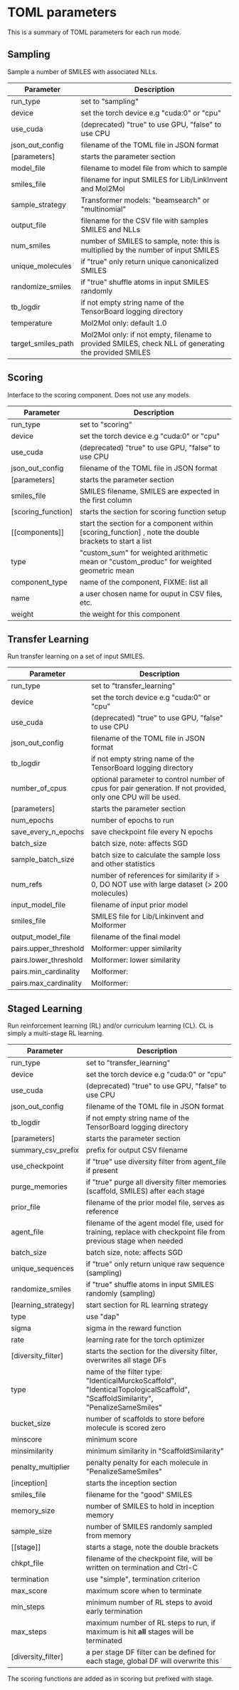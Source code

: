 # TOML parameters

This is a summary of TOML parameters for each run mode.

## Sampling

Sample a number of SMILES with associated NLLs.


| Parameter          | Description                                                                                          |
|--------------------|------------------------------------------------------------------------------------------------------|
| run\_type          | set to "sampling"                                                                                    |
| device             | set the torch device e.g "cuda:0" or "cpu"                                                           |
| use\_cuda          | (deprecated) "true" to use GPU, "false" to use CPU                                                   |
| json\_out\_config    | filename of the TOML file in JSON format                                                             |
| [parameters]       | starts the parameter section                                                                         |
| model\_file        | filename to model file from which to sample                                                          |
| smiles\_file       | filename for input SMILES for Lib/LinkInvent and Mol2Mol                                            |
| sample\_strategy   | Transformer models: "beamsearch" or "multinomial"                                                    |
| output\_file       | filename for the CSV file with samples SMILES and NLLs                                               |
| num\_smiles        | number of SMILES to sample, note: this is multiplied by the number of input SMILES                   |
| unique\_molecules  | if "true" only return unique canonicalized SMILES                                                    |
| randomize\_smiles  | if "true" shuffle atoms in input SMILES randomly                                                     |
| tb\_logdir         | if not empty string name of the TensorBoard logging directory                                        |
| temperature        | Mol2Mol only: default 1.0                                                                            |
| target\_smiles\_path | Mol2Mol only: if not empty, filename to provided SMILES, check NLL of generating the provided SMILES |


## Scoring

Interface to the scoring component.  Does not use any models.

| Parameter           | Description                                                                                             |
|---------------------|---------------------------------------------------------------------------------------------------------|
| run\_type           | set to "scoring"                                                                                        |
| device             | set the torch device e.g "cuda:0" or "cpu"                                                             |
| use\_cuda          | (deprecated) "true" to use GPU, "false" to use CPU                                                     |
| json\_out\_config     | filename of the TOML file in JSON format                                                                |
| [parameters]        | starts the parameter section                                                                            |
| smiles\_file        | SMILES filename, SMILES are expected in the first column                                                |
| [scoring\_function] | starts the section for scoring function setup                                                           |
| [[components]]      | start the section for a component within [scoring\_function] , note the double brackets to start a list |
| type                | "custom\_sum" for weighted arithmetic mean or "custom\_produc" for weighted geometric mean                |
| component\_type     | name of the component, FIXME: list all                                                                  |
| name                | a user chosen name for ouput in CSV files, etc.                                                         |
| weight              | the weight for this component                                                                           |


## Transfer Learning

Run transfer learning on a set of input SMILES.

| Parameter              | Description                                                   |
|------------------------|---------------------------------------------------------------|
| run\_type              | set to "transfer\_learning"                                    |
| device             | set the torch device e.g "cuda:0" or "cpu"                                                             |
| use\_cuda          | (deprecated) "true" to use GPU, "false" to use CPU                                                     |
| json\_out\_config        | filename of the TOML file in JSON format                      |
| tb\_logdir             | if not empty string name of the TensorBoard logging directory |
| number\_of\_cpus       | optional parameter to control number of cpus for pair  generation. If not provided, only one CPU will be used. |
| [parameters]           | starts the parameter section                                  |
| num\_epochs            | number of epochs to run                                       |
| save\_every\_n\_epochs | save checkpoint file every N epochs                           |
| batch\_size            | batch size, note: affects SGD                                 |
| sample\_batch\_size    | batch size to calculate the sample loss and other statistics  |
| num\_refs              | number of references for similarity if > 0, DO NOT use with large dataset (> 200 molecules) |
| input\_model\_file     | filename of input prior model                                 |
| smiles\_file           | SMILES file for Lib/Linkinvent and Molformer                  |
| output\_model\_file     | filename of the final model                                   |
| pairs.upper\_threshold | Molformer: upper similarity                                   |
| pairs.lower\_threshold | Molformer: lower similarity                                   |
| pairs.min\_cardinality | Molformer:                                                    |
| pairs.max\_cardinality | Molformer:                                                    |


## Staged Learning

Run reinforcement learning (RL) and/or curriculum learning (CL).  CL is simply a multi-stage RL learning.

| Parameter            | Description                                                                                                                    |
|----------------------|--------------------------------------------------------------------------------------------------------------------------------|
| run\_type            | set to "transfer\_learning"                                                                                                    |
| device               | set the torch device e.g "cuda:0" or "cpu"                                                                                     |
| use\_cuda            | (deprecated) "true" to use GPU, "false" to use CPU                                                                             |
| json\_out\_config    | filename of the TOML file in JSON format                                                                                       |
| tb\_logdir           | if not empty string name of the TensorBoard logging directory                                                                  |
| [parameters]         | starts the parameter section                                                                                                   |
| summary\_csv\_prefix | prefix for output CSV filename                                                                                                 |
| use\_checkpoint      | if "true" use diversity filter from agent\_file if present                                                                     |
| purge\_memories      | if "true" purge all diversity filter memories (scaffold, SMILES) after each stage                                              |
| prior\_file          | filename of the prior model file, serves as reference                                                                          |
| agent\_file          | filename of the agent model file, used for training, replace with checkpoint file from previous stage when needed              |
| batch\_size          | batch size, note: affects SGD                                                                                                  |
| unique\_sequences    | if "true" only return unique raw sequence (sampling)                                                                           |
| randomize\_smiles    | if "true" shuffle atoms in input SMILES randomly (sampling)                                                                    |
| [learning\_strategy] | start section for RL learning strategy                                                                                         |
| type                 | use "dap"                                                                                                                      |
| sigma                | sigma in the reward function                                                                                                   |
| rate                 | learning rate for the torch optimizer                                                                                          |
| [diversity\_filter]  | starts the section for the diversity filter, overwrites all stage DFs                                                          |
| type                 | name of the filter type: "IdenticalMurckoScaffold", "IdenticalTopologicalScaffold", "ScaffoldSimilarity", "PenalizeSameSmiles" |
| bucket\_size         | number of scaffolds to store before molecule is scored zero                                                                    |
| minscore             | minimum score                                                                                                                  |
| minsimilarity        | minimum similarity in "ScaffoldSimilarity"                                                                                     |
| penalty\_multiplier  | penalty penalty for each molecule in "PenalizeSameSmiles"                                                                      |
| [inception]          | starts the inception section                                                                                                   |
| smiles\_file         | filename for the "good" SMILES                                                                                                 |
| memory\_size         | number of SMILES to hold in inception memory                                                                                   |
| sample\_size         | number of SMILES randomly sampled from memory                                                                                  |
| [[stage]]            | starts a stage, note the double brackets                                                                                       |
| chkpt\_file          | filename of the checkpoint file, will be written on termination and Ctrl-C                                                     |
| termination          | use "simple", termination criterion                                                                                            |
| max\_score           | maximum score when to terminate                                                                                                |
| min\_steps           | minimum number of RL steps to avoid early termination                                                                          |
| max\_steps           | maximum number of RL steps to run, if maximum is hit **all** stages will be terminated                                         |
| [diversity\_filter]  | a per stage DF filter can be defined for each stage, global DF will overwrite this                                             |

The scoring functions are added as in scoring but prefixed with stage.
